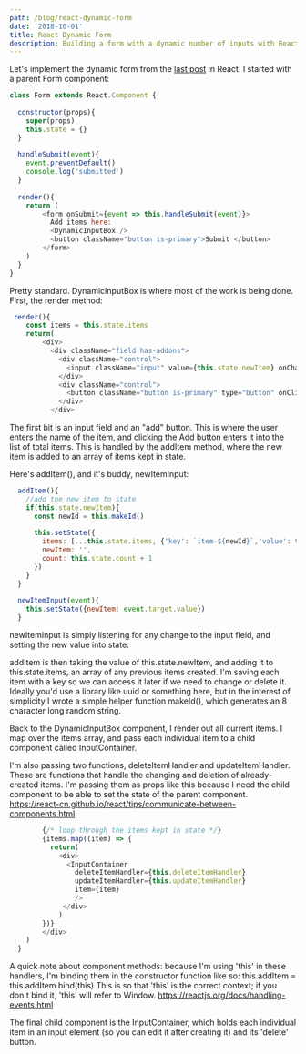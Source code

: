 ```yaml
---
path: /blog/react-dynamic-form
date: '2018-10-01'
title: React Dynamic Form
description: Building a form with a dynamic number of inputs with React
---
```

Let's implement the dynamic form from the [last post](/blog/dynamic-form-inputs) in React. I started with a parent Form component:

```javascript
class Form extends React.Component {
  
  constructor(props){
    super(props)
    this.state = {}
  }
  
  handleSubmit(event){
    event.preventDefault()
    console.log('submitted')
  }
  
  render(){
    return ( 
        <form onSubmit={event => this.handleSubmit(event)}>
          Add items here:
          <DynamicInputBox />
          <button className="button is-primary">Submit </button>
        </form>
    )
  }
}
```

Pretty standard. DynamicInputBox is where most of the work is being done. First, the render method:

```javascript
 render(){ 
    const items = this.state.items
    return(
        <div>
          <div className="field has-addons">
            <div className="control">
              <input className="input" value={this.state.newItem} onChange={event => this.newItemInput(event)}/>
            </div>
            <div className="control">
              <button className="button is-primary" type="button" onClick={this.addItem} > + </button> {/* type=button to prevent form from submitting*/}
            </div>
          </div>
```

The first bit is an input field and an "add" button. This is where the user enters the name of the item, and clicking the Add button enters it into the list of total items. This is handled by the addItem method, where the new item is added to an array of items kept in state.

Here's addItem(), and it's buddy, newItemInput:

```javascript
  addItem(){
    //add the new item to state
    if(this.state.newItem){ 
      const newId = this.makeId()
      
      this.setState({
        items: [...this.state.items, {'key': `item-${newId}`,'value': this.state.newItem}], 
        newItem: '',
        count: this.state.count + 1
      })
    }   
  }
  
  newItemInput(event){
    this.setState({newItem: event.target.value})
  }
```

newItemInput is simply listening for any change to the input field, and setting the new value into state. 

addItem is then taking the value of this.state.newItem, and adding it to this.state.items, an array of any previous items created. I'm saving each item with a key so we can access it later if we need to change or delete it. Ideally you'd use a library like uuid or something here, but in the interest of simplicity I wrote a simple helper function makeId(), which generates an 8 character long random string.

Back to the DynamicInputBox component, I render out all current items. I map over the items array, and pass each individual item to a child component called InputContainer.

I'm also passing two functions, deleteItemHandler and updateItemHandler. These are functions that handle the changing and deletion of already-created items. I'm passing them as props like this because I need the child component to be able to set the state of the parent component. https://react-cn.github.io/react/tips/communicate-between-components.html

```javascript
        {/* loop through the items kept in state */}
        {items.map((item) => {
          return(
            <div>
              <InputContainer 
                deleteItemHandler={this.deleteItemHandler} 
                updateItemHandler={this.updateItemHandler} 
                item={item}
                />
             </div>
            )
        })}
        </div>
    )
  }
```

A quick note about component methods: because I'm using 'this' in these handlers, I'm binding them in the constructor function like so: this.addItem = this.addItem.bind(this)
This is so that 'this' is the correct context; if you don't bind it, 'this' will refer to Window.
https://reactjs.org/docs/handling-events.html

The final child component is the InputContainer, which holds each individual item in an input element (so you can edit it after creating it) and its 'delete' button.
